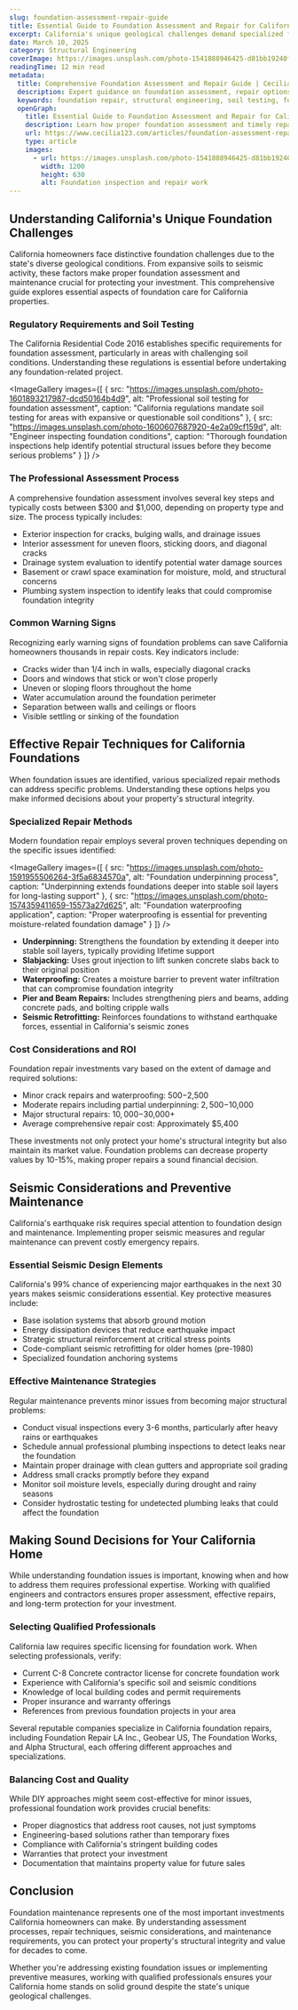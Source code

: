 ```yaml
---
slug: foundation-assessment-repair-guide
title: Essential Guide to Foundation Assessment and Repair for California Homes
excerpt: California's unique geological challenges demand specialized foundation knowledge. Discover expert insights on soil testing, repair techniques, and seismic considerations that protect your property investment and ensure structural integrity for years to come.
date: March 10, 2025
category: Structural Engineering
coverImage: https://images.unsplash.com/photo-1541888946425-d81bb19240f5
readingTime: 12 min read
metadata:
  title: Comprehensive Foundation Assessment and Repair Guide | Cecilia Home
  description: Expert guidance on foundation assessment, repair options, and seismic retrofitting for California homes facing unique geological challenges like expansive soils and earthquake risks.
  keywords: foundation repair, structural engineering, soil testing, foundation assessment, foundation cracks, foundation settlement, seismic retrofitting, California building code, foundation maintenance, expansive soils
  openGraph:
    title: Essential Guide to Foundation Assessment and Repair for California Homes
    description: Learn how proper foundation assessment and timely repairs can protect your California home from structural damage and maintain its value.
    url: https://www.cecilia123.com/articles/foundation-assessment-repair-guide
    type: article
    images:
      - url: https://images.unsplash.com/photo-1541888946425-d81bb19240f5
        width: 1200
        height: 630
        alt: Foundation inspection and repair work
---
```


## Understanding California's Unique Foundation Challenges

California homeowners face distinctive foundation challenges due to the state's diverse geological conditions. From expansive soils to seismic activity, these factors make proper foundation assessment and maintenance crucial for protecting your investment. This comprehensive guide explores essential aspects of foundation care for California properties.

### Regulatory Requirements and Soil Testing

The California Residential Code 2016 establishes specific requirements for foundation assessment, particularly in areas with challenging soil conditions. Understanding these regulations is essential before undertaking any foundation-related project.

<ImageGallery images={[
{
src: "https://images.unsplash.com/photo-1601893217987-dcd50164b4d9",
alt: "Professional soil testing for foundation assessment",
caption: "California regulations mandate soil testing for areas with expansive or questionable soil conditions"
},
{
src: "https://images.unsplash.com/photo-1600607687920-4e2a09cf159d",
alt: "Engineer inspecting foundation conditions",
caption: "Thorough foundation inspections help identify potential structural issues before they become serious problems"
}
]} />

### The Professional Assessment Process

A comprehensive foundation assessment involves several key steps and typically costs between $300 and $1,000, depending on property type and size. The process typically includes:

<OptimizedImage
  src="https://images.unsplash.com/photo-1621905251189-08b45d6a269e"
  alt="Inspector examining foundation cracks and structural issues"
  caption="Professional inspectors use specialized tools to evaluate foundation integrity and identify potential problems"
  priority={true}
/>

- Exterior inspection for cracks, bulging walls, and drainage issues
- Interior assessment for uneven floors, sticking doors, and diagonal cracks
- Drainage system evaluation to identify potential water damage sources
- Basement or crawl space examination for moisture, mold, and structural concerns
- Plumbing system inspection to identify leaks that could compromise foundation integrity

### Common Warning Signs

Recognizing early warning signs of foundation problems can save California homeowners thousands in repair costs. Key indicators include:

- Cracks wider than 1/4 inch in walls, especially diagonal cracks
- Doors and windows that stick or won't close properly
- Uneven or sloping floors throughout the home
- Water accumulation around the foundation perimeter
- Separation between walls and ceilings or floors
- Visible settling or sinking of the foundation

<ContactCTA
  title="Schedule Your Foundation Assessment"
  description="Don't wait until minor issues become major problems. Our experienced team can evaluate your foundation's condition and provide detailed recommendations for any necessary repairs."
  buttonText="Book an Inspection"
  linkText="Learn About Our Assessment Process"
  linkHref="/services/foundation-assessment"
/>

## Effective Repair Techniques for California Foundations

When foundation issues are identified, various specialized repair methods can address specific problems. Understanding these options helps you make informed decisions about your property's structural integrity.

### Specialized Repair Methods

Modern foundation repair employs several proven techniques depending on the specific issues identified:

<ImageGallery images={[
{
src: "https://images.unsplash.com/photo-1591955506264-3f5a6834570a",
alt: "Foundation underpinning process",
caption: "Underpinning extends foundations deeper into stable soil layers for long-lasting support"
},
{
src: "https://images.unsplash.com/photo-1574359411659-15573a27d625",
alt: "Foundation waterproofing application",
caption: "Proper waterproofing is essential for preventing moisture-related foundation damage"
}
]} />

- **Underpinning:** Strengthens the foundation by extending it deeper into stable soil layers, typically providing lifetime support
- **Slabjacking:** Uses grout injection to lift sunken concrete slabs back to their original position
- **Waterproofing:** Creates a moisture barrier to prevent water infiltration that can compromise foundation integrity
- **Pier and Beam Repairs:** Includes strengthening piers and beams, adding concrete pads, and bolting cripple walls
- **Seismic Retrofitting:** Reinforces foundations to withstand earthquake forces, essential in California's seismic zones

### Cost Considerations and ROI

Foundation repair investments vary based on the extent of damage and required solutions:

- Minor crack repairs and waterproofing: $500-$2,500
- Moderate repairs including partial underpinning: $2,500-$10,000
- Major structural repairs: $10,000-$30,000+
- Average comprehensive repair cost: Approximately $5,400

These investments not only protect your home's structural integrity but also maintain its market value. Foundation problems can decrease property values by 10-15%, making proper repairs a sound financial decision.

<ContactCTA
  title="Get a Detailed Repair Estimate"
  description="Our engineering team can assess your foundation issues and provide a comprehensive plan with transparent pricing for all necessary repairs."
  buttonText="Request a Quote"
  linkText="View Our Foundation Projects"
  linkHref="/showcase?category=foundation"
/>

## Seismic Considerations and Preventive Maintenance

California's earthquake risk requires special attention to foundation design and maintenance. Implementing proper seismic measures and regular maintenance can prevent costly emergency repairs.

### Essential Seismic Design Elements

<OptimizedImage
  src="https://images.unsplash.com/photo-1582560475673-721e1d0bb980"
  alt="Seismic retrofitting installation on California home"
  caption="Modern seismic retrofitting systems help protect buildings during earthquakes, a critical consideration for California properties"
  priority={true}
/>

California's 99% chance of experiencing major earthquakes in the next 30 years makes seismic considerations essential. Key protective measures include:

- Base isolation systems that absorb ground motion
- Energy dissipation devices that reduce earthquake impact
- Strategic structural reinforcement at critical stress points
- Code-compliant seismic retrofitting for older homes (pre-1980)
- Specialized foundation anchoring systems

### Effective Maintenance Strategies

Regular maintenance prevents minor issues from becoming major structural problems:

- Conduct visual inspections every 3-6 months, particularly after heavy rains or earthquakes
- Schedule annual professional plumbing inspections to detect leaks near the foundation
- Maintain proper drainage with clean gutters and appropriate soil grading
- Address small cracks promptly before they expand
- Monitor soil moisture levels, especially during drought and rainy seasons
- Consider hydrostatic testing for undetected plumbing leaks that could affect the foundation

<ContactCTA
  title="Create a Foundation Maintenance Plan"
  description="Let our experts develop a customized maintenance schedule to protect your foundation from California's unique environmental challenges."
  buttonText="Contact Our Engineers"
  linkText="Learn About Preventive Maintenance"
  linkHref="/services/foundation-maintenance"
/>

## Making Sound Decisions for Your California Home

While understanding foundation issues is important, knowing when and how to address them requires professional expertise. Working with qualified engineers and contractors ensures proper assessment, effective repairs, and long-term protection for your investment.

### Selecting Qualified Professionals

California law requires specific licensing for foundation work. When selecting professionals, verify:

- Current C-8 Concrete contractor license for concrete foundation work
- Experience with California's specific soil and seismic conditions
- Knowledge of local building codes and permit requirements
- Proper insurance and warranty offerings
- References from previous foundation projects in your area

Several reputable companies specialize in California foundation repairs, including Foundation Repair LA Inc., Geobear US, The Foundation Works, and Alpha Structural, each offering different approaches and specializations.

### Balancing Cost and Quality

While DIY approaches might seem cost-effective for minor issues, professional foundation work provides crucial benefits:

- Proper diagnostics that address root causes, not just symptoms
- Engineering-based solutions rather than temporary fixes
- Compliance with California's stringent building codes
- Warranties that protect your investment
- Documentation that maintains property value for future sales

## Conclusion

Foundation maintenance represents one of the most important investments California homeowners can make. By understanding assessment processes, repair techniques, seismic considerations, and maintenance requirements, you can protect your property's structural integrity and value for decades to come.

Whether you're addressing existing foundation issues or implementing preventive measures, working with qualified professionals ensures your California home stands on solid ground despite the state's unique geological challenges.
